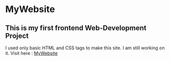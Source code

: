 # MyWebsite
## This is my first frontend Web-Development Project
I used only basic HTML and CSS tags to make this site.
I am still working on it.
Visit here : <a href="http://msn07.epizy.com/">MyWebsite</a>
